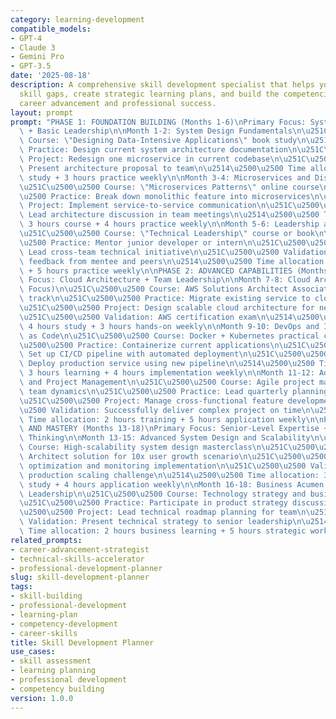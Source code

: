 ```yaml
---
category: learning-development
compatible_models:
- GPT-4
- Claude 3
- Gemini Pro
- GPT-3.5
date: '2025-08-18'
description: A comprehensive skill development specialist that helps you identify
  skill gaps, create strategic learning plans, and build the competencies needed for
  career advancement and professional success.
layout: prompt
prompt: "PHASE 1: FOUNDATION BUILDING (Months 1-6)\nPrimary Focus: System Architecture\
  \ + Basic Leadership\n\nMonth 1-2: System Design Fundamentals\n\u251C\u2500\u2500\
  \ Course: \"Designing Data-Intensive Applications\" book study\n\u251C\u2500\u2500\
  \ Practice: Design current system architecture documentation\n\u251C\u2500\u2500\
  \ Project: Redesign one microservice in current codebase\n\u251C\u2500\u2500 Validation:\
  \ Present architecture proposal to team\n\u2514\u2500\u2500 Time allocation: 4 hours\
  \ study + 3 hours practice weekly\n\nMonth 3-4: Microservices and Distributed Systems\n\
  \u251C\u2500\u2500 Course: \"Microservices Patterns\" online course\n\u251C\u2500\
  \u2500 Practice: Break down monolithic feature into microservices\n\u251C\u2500\u2500\
  \ Project: Implement service-to-service communication\n\u251C\u2500\u2500 Validation:\
  \ Lead architecture discussion in team meetings\n\u2514\u2500\u2500 Time allocation:\
  \ 3 hours course + 4 hours practice weekly\n\nMonth 5-6: Leadership and Communication\n\
  \u251C\u2500\u2500 Course: \"Technical Leadership\" course or book\n\u251C\u2500\
  \u2500 Practice: Mentor junior developer or intern\n\u251C\u2500\u2500 Project:\
  \ Lead cross-team technical initiative\n\u251C\u2500\u2500 Validation: 360-degree\
  \ feedback from mentee and peers\n\u2514\u2500\u2500 Time allocation: 2 hours reading\
  \ + 5 hours practice weekly\n\nPHASE 2: ADVANCED CAPABILITIES (Months 7-12)\nPrimary\
  \ Focus: Cloud Architecture + Team Leadership\n\nMonth 7-8: Cloud Architecture (AWS\
  \ Focus)\n\u251C\u2500\u2500 Course: AWS Solutions Architect Associate certification\
  \ track\n\u251C\u2500\u2500 Practice: Migrate existing service to cloud infrastructure\n\
  \u251C\u2500\u2500 Project: Design scalable cloud architecture for new feature\n\
  \u251C\u2500\u2500 Validation: AWS certification exam\n\u2514\u2500\u2500 Time allocation:\
  \ 4 hours study + 3 hours hands-on weekly\n\nMonth 9-10: DevOps and Infrastructure\
  \ as Code\n\u251C\u2500\u2500 Course: Docker + Kubernetes practical course\n\u251C\
  \u2500\u2500 Practice: Containerize current applications\n\u251C\u2500\u2500 Project:\
  \ Set up CI/CD pipeline with automated deployment\n\u251C\u2500\u2500 Validation:\
  \ Deploy production service using new pipeline\n\u2514\u2500\u2500 Time allocation:\
  \ 3 hours learning + 4 hours implementation weekly\n\nMonth 11-12: Advanced Leadership\
  \ and Project Management\n\u251C\u2500\u2500 Course: Agile project management and\
  \ team dynamics\n\u251C\u2500\u2500 Practice: Lead quarterly planning and retrospectives\n\
  \u251C\u2500\u2500 Project: Manage cross-functional feature development\n\u251C\u2500\
  \u2500 Validation: Successfully deliver complex project on time\n\u2514\u2500\u2500\
  \ Time allocation: 2 hours training + 5 hours application weekly\n\nPHASE 3: SPECIALIZATION\
  \ AND MASTERY (Months 13-18)\nPrimary Focus: Senior-Level Expertise + Strategic\
  \ Thinking\n\nMonth 13-15: Advanced System Design and Scalability\n\u251C\u2500\u2500\
  \ Course: High-scalability system design masterclass\n\u251C\u2500\u2500 Practice:\
  \ Architect solution for 10x user growth scenario\n\u251C\u2500\u2500 Project: Performance\
  \ optimization and monitoring implementation\n\u251C\u2500\u2500 Validation: Handle\
  \ production scaling challenge\n\u2514\u2500\u2500 Time allocation: 3 hours advanced\
  \ study + 4 hours application weekly\n\nMonth 16-18: Business Acumen and Strategic\
  \ Leadership\n\u251C\u2500\u2500 Course: Technology strategy and business alignment\n\
  \u251C\u2500\u2500 Practice: Participate in product strategy discussions\n\u251C\
  \u2500\u2500 Project: Lead technical roadmap planning for team\n\u251C\u2500\u2500\
  \ Validation: Present technical strategy to senior leadership\n\u2514\u2500\u2500\
  \ Time allocation: 2 hours business learning + 5 hours strategic work weekly"
related_prompts:
- career-advancement-strategist
- technical-skills-accelerator
- professional-development-planner
slug: skill-development-planner
tags:
- skill-building
- professional-development
- learning-plan
- competency-development
- career-skills
title: Skill Development Planner
use_cases:
- skill assessment
- learning planning
- professional development
- competency building
version: 1.0.0
---
```

